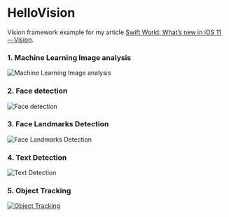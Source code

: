 # HelloVision
Vision framework example for my article [Swift World: What’s new in iOS 11 — Vision](https://medium.com/compileswift/swift-world-whats-new-in-ios-11-vision-456ba4156bad).

### 1. Machine Learning Image analysis

![Machine Learning Image analysis](https://cdn-images-1.medium.com/max/1600/1*WCLNya0ku09EIz_zf7Hv_Q.png)

### 2. Face detection

![Face detection](https://cdn-images-1.medium.com/max/1600/1*449izZmyHOWoW_P7IAdzSQ.png)

### 3. Face Landmarks Detection

![Face Landmarks Detection](https://cdn-images-1.medium.com/max/1600/1*7Ay3HUhV4zfYywsqlHE8EA.png)

### 4. Text Detection

![Text Detection](https://cdn-images-1.medium.com/max/1600/1*fNSvBzouHJAVciOiFkbTrA.png)

### 5. Object Tracking

[![Object Tracking](https://img.youtube.com/vi/QzM0je58-cY/0.jpg)](https://www.youtube.com/watch?v=QzM0je58-cY "Object Tracking")
